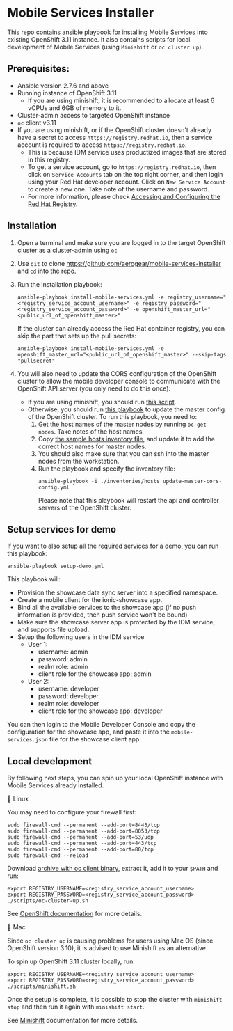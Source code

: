 # Mobile Services Installer

This repo contains ansible playbook for installing Mobile Services into existing OpenShift 3.11 instance.
It also contains scripts for local development of Mobile Services (using `Minishift` or `oc cluster up`).

## Prerequisites:

* Ansible version 2.7.6 and above
* Running instance of OpenShift 3.11
  * If you are using minishift, it is recommended to allocate at least 6 vCPUs and 6GB of memory to it.
* Cluster-admin access to targeted OpenShift instance
* `oc` client v3.11
* If you are using minishift, or if the OpenShift cluster doesn't already have a secret to access `https://registry.redhat.io`, then a service account is required to access `https://registry.redhat.io`.
  * This is because IDM service uses productized images that are stored in this registry.
  * To get a service account, go to `https://registry.redhat.io`, then click on `Service Accounts` tab on the top right corner, and then login using your Red Hat developer account. Click on `New Service Account` to create a new one. Take note of the username and password.
  * For more information, please check [Accessing and Configuring the Red Hat Registry](https://docs.openshift.com/container-platform/3.11/install_config/configuring_red_hat_registry.html).

## Installation

1. Open a terminal and make sure you are logged in to the target OpenShift cluster as a cluster-admin using `oc`
2. Use `git` to clone https://github.com/aerogear/mobile-services-installer and `cd` into the repo.
3. Run the installation playbook:
  
    ```
    ansible-playbook install-mobile-services.yml -e registry_username="<registry_service_account_username>" -e registry_password="<registry_service_account_password>" -e openshift_master_url="<public_url_of_openshift_master>"
    ```
    
    If the cluster can already access the Red Hat container registry, you can skip the part that sets up the pull secrets:

    ```
    ansible-playbook install-mobile-services.yml -e openshift_master_url="<public_url_of_openshift_master>" --skip-tags "pullsecret"
    ```
4. You will also need to update the CORS configuration of the OpenShift cluster to allow the mobile developer console to communicate with the OpenShift API server (you only need to do this once). 
    * If you are using minishift, you should run [this script](./scripts/minishift-cors.sh).
    * Otherwise, you should run [this playbook](./update-master-cors-config.yml) to update the master config of the OpenShift cluster. To run this playbook, you need to:
        1. Get the host names of the master nodes by running `oc get nodes`. Take notes of the host names.
        2. Copy [the sample hosts inventory file](./inventories/hosts.template), and update it to add the correct host names for master nodes.
        3. You should also make sure that you can ssh into the master nodes from the workstation.
        4. Run the playbook and specify the inventory file:
            ```
            ansible-playbook -i ./inventories/hosts update-master-cors-config.yml
            ```
            Please note that this playbook will restart the api and controller servers of the OpenShift cluster.

## Setup services for demo

If you want to also setup all the required services for a demo, you can run this playbook:

```
ansible-playbook setup-demo.yml
```

This playbook will:

* Provision the showcase data sync server into a specified namespace.
* Create a mobile client for the ionic-showcase app.
* Bind all the available services to the showcase app (if no push information is provided, then push service won't be bound)
* Make sure the showcase server app is protected by the IDM service, and supports file upload.
* Setup the following users in the IDM service
  * User 1:
    * username: admin
    * password: admin
    * realm role: admin
    * client role for the showcase app: admin
  * User 2:
    * username: developer
    * password: developer
    * realm role: developer
    * client role for the showcase app: developer

You can then login to the Mobile Developer Console and copy the configuration for the showcase app, and paste it into the `mobile-services.json` file for the showcase client app.

## Local development

By following next steps, you can spin up your local OpenShift instance with Mobile Services already installed.

:penguin: Linux

You may need to configure your firewall first:

```
sudo firewall-cmd --permanent --add-port=8443/tcp
sudo firewall-cmd --permanent --add-port=8053/tcp
sudo firewall-cmd --permanent --add-port=53/udp
sudo firewall-cmd --permanent --add-port=443/tcp
sudo firewall-cmd --permanent --add-port=80/tcp
sudo firewall-cmd --reload
```

Download [archive with oc client binary](https://github.com/openshift/origin/releases/tag/v3.11.0), extract it, add it to your `$PATH` and run:

```
export REGISTRY_USERNAME=<registry_service_account_username>
export REGISTRY_PASSWORD=<registry_service_account_password>
./scripts/oc-cluster-up.sh
```

See [OpenShift documentation](https://github.com/openshift/origin/blob/master/docs/cluster_up_down.md) for more details.

:apple: Mac

Since `oc cluster up` is causing problems for users using Mac OS (since OpenShift version 3.10), it is advised to use Minishift as an alternative.

To spin up OpenShift 3.11 cluster locally, run:

```
export REGISTRY_USERNAME=<registry_service_account_username>
export REGISTRY_PASSWORD=<registry_service_account_password>
./scripts/minishift.sh
```

Once the setup is complete, it is possible to stop the cluster with `minishift stop` and then run it again with `minishift start`.

See [Minishift](https://docs.okd.io/latest/minishift/getting-started/index.html) documentation for more details.
